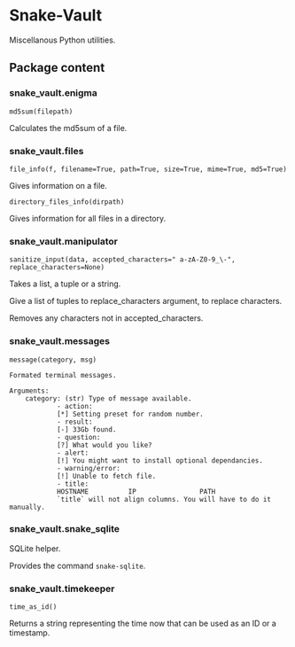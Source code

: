 # Snake-Vault

Miscellanous Python utilities.

## Package content

### snake_vault.enigma

`md5sum(filepath)`

Calculates the md5sum of a file.

### snake_vault.files

`file_info(f, filename=True, path=True, size=True, mime=True, md5=True)`

Gives information on a file.

`directory_files_info(dirpath)`

Gives information for all files in a directory.

### snake_vault.manipulator

`sanitize_input(data, accepted_characters=" a-zA-Z0-9_\-", replace_characters=None)`

Takes a list, a tuple or a string.

Give a list of tuples to replace_characters argument, to replace characters.

Removes any characters not in accepted_characters.

### snake_vault.messages

`message(category, msg)`

```
Formated terminal messages.

Arguments:
    category: (str) Type of message available.
            - action:
            [*] Setting preset for random number.
            - result:
            [-] 33Gb found.
            - question:
            [?] What would you like?
            - alert:
            [!] You might want to install optional dependancies.
            - warning/error:
            [!] Unable to fetch file.
            - title:
            HOSTNAME          IP                PATH
            `title` will not align columns. You will have to do it manually.
```

### snake_vault.snake_sqlite

SQLite helper.

Provides the command `snake-sqlite`.

### snake_vault.timekeeper

`time_as_id()`

Returns a string representing the time now that can be used as an ID or a timestamp.
